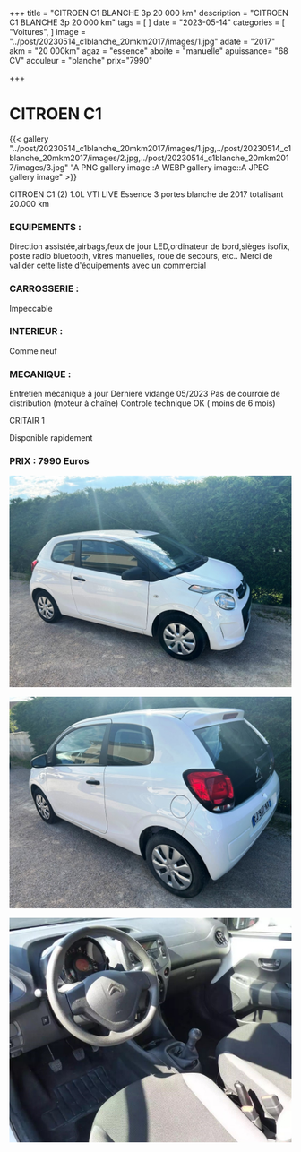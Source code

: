 +++
title = "CITROEN C1 BLANCHE 3p 20 000 km"
description = "CITROEN C1 BLANCHE 3p 20 000 km"
tags = [
]
date = "2023-05-14"
categories = [
    "Voitures",
]
image = "../post/20230514_c1blanche_20mkm2017/images/1.jpg"
adate = "2017"
akm = "20 000km"
agaz = "essence"
aboite = "manuelle"
apuissance= "68 CV"
acouleur = "blanche"
prix="7990"

+++

# CITROEN C1

{{< gallery "../post/20230514_c1blanche_20mkm2017/images/1.jpg,../post/20230514_c1blanche_20mkm2017/images/2.jpg,../post/20230514_c1blanche_20mkm2017/images/3.jpg" "A PNG gallery image::A WEBP gallery image::A JPEG gallery image" >}}


CITROEN C1 (2) 1.0L VTI LIVE Essence 3 portes blanche de 2017 totalisant 20.000 km

### EQUIPEMENTS :
Direction assistée,airbags,feux de jour LED,ordinateur de bord,sièges isofix, poste radio bluetooth, vitres manuelles, roue de secours, etc..
Merci de valider cette liste d'équipements avec un commercial

### CARROSSERIE :
Impeccable

### INTERIEUR :
Comme neuf

### MECANIQUE :
Entretien mécanique à jour 
Derniere vidange 05/2023
Pas de courroie de distribution (moteur à chaîne)
Controle technique OK ( moins de 6 mois)

CRITAIR 1



Disponible rapidement

### PRIX : 7990 Euros


<!-- more -->


![](images/1.jpg)

![](images/2.jpg)

![](images/3.jpg)

